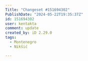```yaml
---
Title: "Changeset #151694302"
PublishDate: "2024-05-22T19:35:37Z"
id: 151694302
user: kentakta
comment: update
created_by: iD 2.29.0
tags:
  - Montenegro
  - Nikšić

---
```

